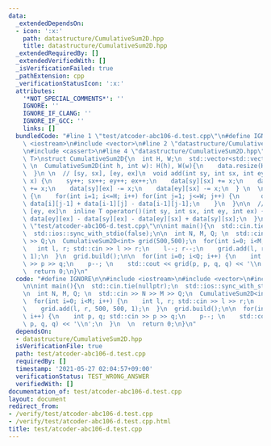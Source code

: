 ```yaml
---
data:
  _extendedDependsOn:
  - icon: ':x:'
    path: datastructure/CumulativeSum2D.hpp
    title: datastructure/CumulativeSum2D.hpp
  _extendedRequiredBy: []
  _extendedVerifiedWith: []
  _isVerificationFailed: true
  _pathExtension: cpp
  _verificationStatusIcon: ':x:'
  attributes:
    '*NOT_SPECIAL_COMMENTS*': ''
    IGNORE: ''
    IGNORE_IF_CLANG: ''
    IGNORE_IF_GCC: ''
    links: []
  bundledCode: "#line 1 \"test/atcoder-abc106-d.test.cpp\"\n#define IGNORE\n\n#include\
    \ <iostream>\n#include <vector>\n#line 2 \"datastructure/CumulativeSum2D.hpp\"\
    \n#include <cassert>\n#line 4 \"datastructure/CumulativeSum2D.hpp\"\ntemplate<typename\
    \ T>\nstruct CumulativeSum2D{\n  int H, W;\n  std::vector<std::vector<T>> data;\n\
    \ \n  CumulativeSum2D(int h, int w): H(h), W(w){\n    data.resize(H+10, std::vector<T>(W+10));\n\
    \  }\n \n  // [sy, sx], [ey, ex]\n  void add(int sy, int sx, int ey, int ex, T\
    \ x) {\n    sy++; sx++; ey++; ex++;\n    data[sy][sx] += x;\n    data[ey][ex]\
    \ += x;\n    data[sy][ex] -= x;\n    data[ey][sx] -= x;\n  } \n  \n  void build()\
    \ {\n    for(int i=1; i<=H; i++) for(int j=1; j<=W; j++) {\n      data[i][j] +=\
    \ data[i][j-1] + data[i-1][j] - data[i-1][j-1];\n    }\n  }\n\n  // (sy, sx),\
    \ [ey, ex]\n  inline T operator()(int sy, int sx, int ey, int ex) { \n    return\
    \ data[ey][ex] - data[sy][ex] - data[ey][sx] + data[sy][sx];\n  }\n};\n#line 6\
    \ \"test/atcoder-abc106-d.test.cpp\"\n\nint main(){\n  std::cin.tie(nullptr);\n\
    \  std::ios::sync_with_stdio(false);\n\n  int N, M, Q; \n  std::cin >> N >> M\
    \ >> Q;\n  CumulativeSum2D<int> grid(500,500);\n  for(int i=0; i<M; i++) {\n \
    \   int l, r; std::cin >> l >> r;\n    l--; r--;\n    grid.add(l, r, 500, 500,\
    \ 1);\n  }\n  grid.build();\n\n  for(int i=0; i<Q; i++) {\n    int p, q; std::cin\
    \ >> p >> q;\n    p--; \n    std::cout << grid(p, p, q, q) << '\\n';\n  }\n  \n\
    \  return 0;\n}\n"
  code: "#define IGNORE\n\n#include <iostream>\n#include <vector>\n#include \"../datastructure/CumulativeSum2D.hpp\"\
    \n\nint main(){\n  std::cin.tie(nullptr);\n  std::ios::sync_with_stdio(false);\n\
    \n  int N, M, Q; \n  std::cin >> N >> M >> Q;\n  CumulativeSum2D<int> grid(500,500);\n\
    \  for(int i=0; i<M; i++) {\n    int l, r; std::cin >> l >> r;\n    l--; r--;\n\
    \    grid.add(l, r, 500, 500, 1);\n  }\n  grid.build();\n\n  for(int i=0; i<Q;\
    \ i++) {\n    int p, q; std::cin >> p >> q;\n    p--; \n    std::cout << grid(p,\
    \ p, q, q) << '\\n';\n  }\n  \n  return 0;\n}\n"
  dependsOn:
  - datastructure/CumulativeSum2D.hpp
  isVerificationFile: true
  path: test/atcoder-abc106-d.test.cpp
  requiredBy: []
  timestamp: '2021-05-27 02:04:57+09:00'
  verificationStatus: TEST_WRONG_ANSWER
  verifiedWith: []
documentation_of: test/atcoder-abc106-d.test.cpp
layout: document
redirect_from:
- /verify/test/atcoder-abc106-d.test.cpp
- /verify/test/atcoder-abc106-d.test.cpp.html
title: test/atcoder-abc106-d.test.cpp
---
```

